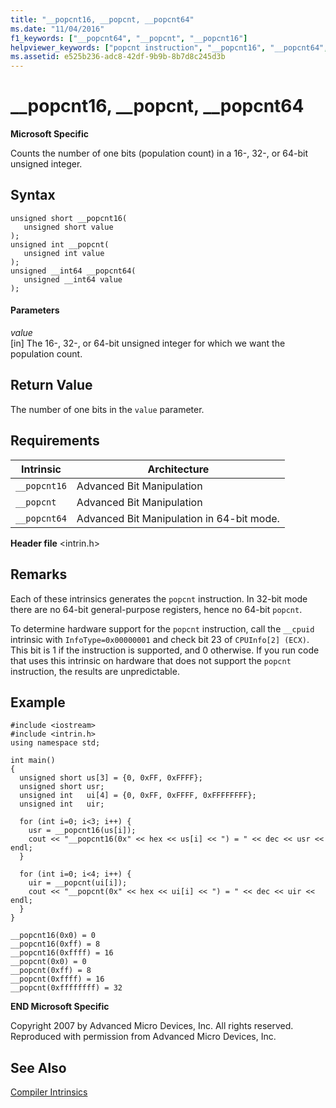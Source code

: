 ```yaml
---
title: "__popcnt16, __popcnt, __popcnt64"
ms.date: "11/04/2016"
f1_keywords: ["__popcnt64", "__popcnt", "__popcnt16"]
helpviewer_keywords: ["popcnt instruction", "__popcnt16", "__popcnt64", "__popcnt"]
ms.assetid: e525b236-adc8-42df-9b9b-8b7d8c245d3b
---
```

# __popcnt16, __popcnt, __popcnt64

**Microsoft Specific**

Counts the number of one bits (population count) in a 16-, 32-, or 64-bit unsigned integer.

## Syntax

```
unsigned short __popcnt16(
   unsigned short value
);
unsigned int __popcnt(
   unsigned int value
);
unsigned __int64 __popcnt64(
   unsigned __int64 value
);
```

#### Parameters

*value*<br/>
[in] The 16-, 32-, or 64-bit unsigned integer for which we want the population count.

## Return Value

The number of one bits in the `value` parameter.

## Requirements

|Intrinsic|Architecture|
|---------------|------------------|
|`__popcnt16`|Advanced Bit Manipulation|
|`__popcnt`|Advanced Bit Manipulation|
|`__popcnt64`|Advanced Bit Manipulation in 64-bit mode.|

**Header file** \<intrin.h>

## Remarks

Each of these intrinsics generates the `popcnt` instruction. In 32-bit mode there are no 64-bit general-purpose registers, hence no 64-bit `popcnt`.

To determine hardware support for the `popcnt` instruction, call the `__cpuid` intrinsic with `InfoType=0x00000001` and check bit 23 of `CPUInfo[2] (ECX)`. This bit is 1 if the instruction is supported, and 0 otherwise. If you run code that uses this intrinsic on hardware that does not support the `popcnt` instruction, the results are unpredictable.

## Example

```
#include <iostream>
#include <intrin.h>
using namespace std;

int main()
{
  unsigned short us[3] = {0, 0xFF, 0xFFFF};
  unsigned short usr;
  unsigned int   ui[4] = {0, 0xFF, 0xFFFF, 0xFFFFFFFF};
  unsigned int   uir;

  for (int i=0; i<3; i++) {
    usr = __popcnt16(us[i]);
    cout << "__popcnt16(0x" << hex << us[i] << ") = " << dec << usr << endl;
  }

  for (int i=0; i<4; i++) {
    uir = __popcnt(ui[i]);
    cout << "__popcnt(0x" << hex << ui[i] << ") = " << dec << uir << endl;
  }
}
```

```Output
__popcnt16(0x0) = 0
__popcnt16(0xff) = 8
__popcnt16(0xffff) = 16
__popcnt(0x0) = 0
__popcnt(0xff) = 8
__popcnt(0xffff) = 16
__popcnt(0xffffffff) = 32
```

**END Microsoft Specific**

Copyright 2007 by Advanced Micro Devices, Inc. All rights reserved. Reproduced with permission from Advanced Micro Devices, Inc.

## See Also

[Compiler Intrinsics](../intrinsics/compiler-intrinsics.md)
